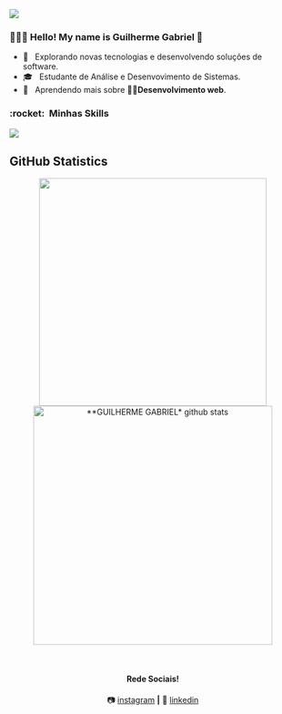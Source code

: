 ![](https://komarev.com/ghpvc/?username=GuilhermeGabrielSS&color=006bed)

<h3> 👨🏽‍🦱 Hello! My name is Guilherme Gabriel 👋 </h3>

- 🤔 &nbsp; Explorando novas tecnologias e desenvolvendo soluções de software.
- 🎓 &nbsp; Estudante de Análise e Desenvovimento de Sistemas.
- 🌱 &nbsp; Aprendendo mais sobre **🧑‍💻Desenvolvimento web**.

<h3> :rocket: &nbsp;Minhas Skills </h3>

<p align="start">
  <a href="https://skillicons.dev">
    <img src="https://skillicons.dev/icons?i=vscode,postman,figma,gitlab,html,css,vue,javascript,typescript,nodejs,py,sql" />
  </a>
</p>

## **GitHub Statistics**

<div align="center">
<a href="https://github.com/GuilhermeGabrielSS">
  <img align="center" src="https://github-readme-stats.vercel.app/api/top-langs/?username=GuilhermeGabrielSS&langs_count=7&theme=dark&hide_langs_below=1&layout=compact"  heigth="160em" width="400px"/>
</a>

<a href="https://github.com/guilhermegabrielss">
 <img align="center" src="https://github-readme-stats.vercel.app/api?username=GuilhermeGabrielSS&show_icons=true&theme=dark&line_height=33&count_private=true" alt="**GUILHERME GABRIEL* github stats" heigth="160em" width="420px"/>
</a>

[instagram]: https://www.instagram.com/guilhermegabrielss/
[linkedin]: https://www.linkedin.com/in/guilhermegabrielss/
<br>

#### Rede Sociais!

📷 [instagram][instagram] **|** 
👔 [linkedin][linkedin]

